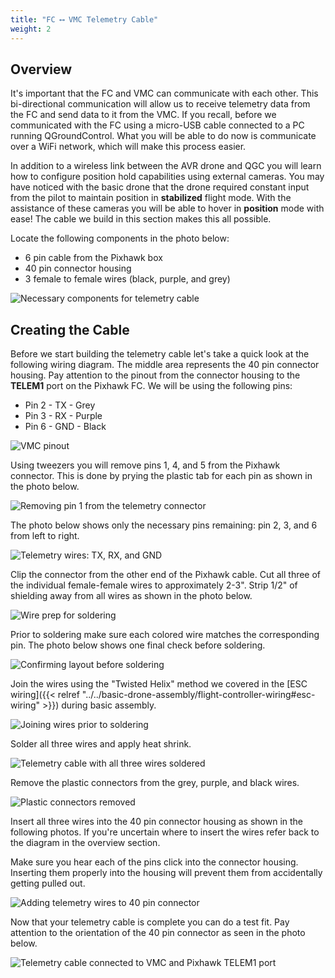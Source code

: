 ```yaml
---
title: "FC ⟷ VMC Telemetry Cable"
weight: 2
---
```


## Overview

It's important that the FC and VMC can communicate with each other.
This bi-directional communication will allow us to receive telemetry
data from the FC and send data to it from the VMC. If you recall,
before we communicated with the FC using a micro-USB cable connected to a
PC running QGroundControl. What you will be able to do now is communicate over a
WiFi network, which will make this process easier.

In addition to a wireless link between the AVR drone and QGC you will learn
how to configure position hold capabilities using external cameras. You may
have noticed with the basic drone that the drone required constant input from the
pilot to maintain position in **stabilized** flight mode. With the assistance
of these cameras you will be able to hover in **position** mode with ease!
The cable we build in this section makes this all possible.

Locate the following components in the photo below:

- 6 pin cable from the Pixhawk box
- 40 pin connector housing
- 3 female to female wires (black, purple, and grey)

![Necessary components for telemetry cable](telem_cable_1.jpg)

## Creating the Cable

Before we start building the telemetry cable let's take a quick look at the following wiring diagram. The middle area represents the 40 pin connector housing. Pay attention to the pinout from the connector housing to the **TELEM1** port on the Pixhawk FC. We will be using the following pins:

- Pin 2 - TX - Grey
- Pin 3 - RX - Purple
- Pin 6 - GND - Black

![VMC pinout](jetson_pinout_diagram.png)

Using tweezers you will remove pins 1, 4, and 5 from the Pixhawk connector. This is done by prying the plastic tab for each pin as shown in the photo below.

![Removing pin 1 from the telemetry connector](telem_cable_2.jpg)

The photo below shows only the necessary pins remaining: pin 2, 3, and 6 from left to right.

![Telemetry wires: TX, RX, and GND](telem_cable_3.jpg)

Clip the connector from the other end of the Pixhawk cable. Cut all three of the individual female-female wires to approximately 2-3". Strip 1/2" of shielding away from all wires as shown in the photo below.

![Wire prep for soldering](telem_cable_4.jpg)

Prior to soldering make sure each colored wire matches the corresponding pin. The photo below shows one final check before soldering.

![Confirming layout before soldering](telem_cable_5.jpg)

Join the wires using the "Twisted Helix" method we covered in the [ESC wiring]({{< relref "../../basic-drone-assembly/flight-controller-wiring#esc-wiring" >}}) during basic assembly.

![Joining wires prior to soldering](telem_cable_6.jpg)

Solder all three wires and apply heat shrink.

![Telemetry cable with all three wires soldered](telem_cable_7.jpg)

Remove the plastic connectors from the grey, purple, and black wires.

![Plastic connectors removed](telem_cable_8.jpg)

Insert all three wires into the 40 pin connector housing as shown in the following photos. If you're uncertain where to insert the wires refer back to the diagram in the overview section.

Make sure you hear each of the pins click into the connector housing. Inserting them properly into the housing will prevent them from accidentally getting pulled out.

![Adding telemetry wires to 40 pin connector](telem_cable_9.jpg)

Now that your telemetry cable is complete you can do a test fit. Pay attention to the orientation of the 40 pin connector as seen in the photo below.

![Telemetry cable connected to VMC and Pixhawk TELEM1 port](telem_cable_10.jpg)

